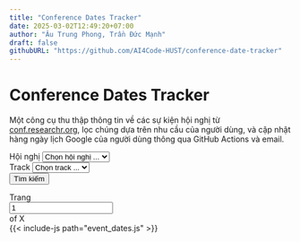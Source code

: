 ```yaml
---
title: "Conference Dates Tracker"
date: 2025-03-02T12:49:20+07:00
author: "Âu Trung Phong, Trần Đức Mạnh"
draft: false
githubURL: "https://github.com/AI4Code-HUST/conference-date-tracker"
---
```


# Conference Dates Tracker

Một công cụ thu thập thông tin về các sự kiện hội nghị từ [conf.researchr.org](https://conf.researchr.org), lọc chúng dựa trên nhu cầu của người dùng, và cập nhật hàng ngày lịch Google của người dùng thông qua GitHub Actions và email.

<div>
    <div class="filter-container">
        <div class="mb-3">
            <label for="conferenceDropdown" class="form-label">Hội nghị</label>
            <select id="conferenceDropdown" class="form-select">
                <option value="">Chọn hội nghị ...</option>
            </select>
        </div>
        <div class="mb-3">
            <label for="trackDropdown" class="form-label">Track</label>
            <select id="trackDropdown" class="form-select">
                <option value="">Chọn track ...</option>
            </select>
        </div>
        <button id="applyFilterButton" class="btn btn-primary">Tìm kiếm</button>
    </div>
    <div id="conferenceEventDateTable" class="pb-1"></div>
    <div class="d-flex flex-row justify-content-center pb-3">
        <nav>
            <ul class="pagination pagination-sm mx-3" id="pagination-controls">
                <!-- Pagination buttons will be dynamically inserted here -->
            </ul>
        </nav>
        <div class="input-group input-group-sm ml-2 pb-3" style="width: 13em;">
            <span class="input-group-text">Trang</span>
            <input type="number" class="form-control" id="page-number-input" min="1" placeholder="Page #" value="1">
            <span class="input-group-text" id="total-pages">of X</span>
        </div>
    </div>
    {{< include-js path="event_dates.js" >}}
</div>